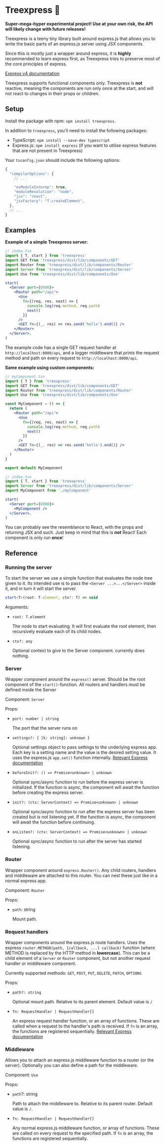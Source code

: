 # Treexpress 🌲

**Super-mega-hyper experimental project! Use at your own risk, the API will likely change with future releases!**

Treexpress is a teeny tiny library built around express.js that allows you to write the basic parts of an express.js server using JSX components.

Since this is mostly just a wrapper around express, it is **highly** recommended to learn express first, as Treexpress tries to preserve most of the core principles of express.

[Express v4 documentation](http://expressjs.com/en/4x/api.html)

Treexpress supports functional components only. Treexpress is **not** reactive, meaning the components are run only once at the start, and will not react to changes in their props or children.

## Setup

Install the package with npm: `npm install treexpress`.

In addition to `treexpress`, you'll need to install the following packages:

- TypeScript: `npm install --save-dev typescript`
- Express.js: `npm install express` (if you want to utilise express features that are not present in Treexpress)

Your `tsconfig.json` should include the following options:

```js
{
  "compilerOptions": {
    // ...

    "esModuleInterop": true,
    "moduleResolution": "node",
    "jsx": "react",
    "jsxFactory": "T.createElement",
  },
  // ...
}
```

## Examples

**Example of a simple Treexpress server:**

```jsx
// index.tsx
import { T, start } from 'treexpress'
import GET from 'treexpress/dist/lib/components/GET'
import Router from 'treexpress/dist/lib/components/Router'
import Server from 'treexpress/dist/lib/components/Server'
import Use from 'treexpress/dist/lib/components/Use'

start(
  <Server port={8000}>
    <Router path="/api">
      <Use
        fn={(req, res, next) => {
          console.log(req.method, req.path)
          next()
        }}
      />
      <GET fn={(_, res) => res.send('hello').end()} />
    </Router>
  </Server>,
)
```

The example code has a single GET request handler at `http://localhost:8000/api`, and a logger middleware that prints the request method and path on every request to `http://localhost:8000/api`.

**Same example using custom components:**

```jsx
// myComponent.tsx
import { T } from 'treexpress'
import GET from 'treexpress/dist/lib/components/GET'
import Router from 'treexpress/dist/lib/components/Router'
import Use from 'treexpress/dist/lib/components/Use'

const MyComponent = () => {
  return (
    <Router path="/api">
      <Use
        fn={(req, res, next) => {
          console.log(req.method, req.path)
          next()
        }}
      />
      <GET fn={(_, res) => res.send('hello').end()} />
    </Router>
  )
}

export default MyComponent
```

```jsx
// index.tsx
import { T, start } from 'treexpress'
import Server from 'treexpress/dist/lib/components/Server'
import MyComponent from './myComponent'

start(
  <Server port={8000}>
    <MyComponent />
  </Server>,
)
```

You can probably see the resemblance to React, with the props and returning JSX and such. Just keep in mind that this is **not** React! Each component is only run **once**!

## Reference

### Running the server

To start the server we use a simple function that evaluates the node tree given to it. Its intended use is to pass the `<Server ...>...</Server>` inside it, and in turn it will start the server.

```ts
start<T>(root: T.element, ctx?: T) => void
```

Arguments:

- `root: T.element`

  The node to start evaluating. It will first evaluate the root element, then recursively evaluate each of its child nodes.
  
- `ctx?: any`

  Optional context to give to the Server component. currently does nothing.

### Server

Wrapper component around the `express()` server. Should be the root component of the `start()`-function. All routers and handlers must be defined inside the Server

Component: `Server`

Props:

- `port: number | string`

  The port that the server runs on

- `settings?: { [k: string]: unknown }`

  Optional settings object to pass settings to the underlying express app. Each key is a setting name and the value is the desired setting value. It uses the express.js `app.set()` function internally. [Relevant Express documentation](http://expressjs.com/en/5x/api.html#app.set)

- `beforeInit?: () => Promise<unknown> | unknown`

  Optional sync/async function to run before the express server is initialized. If the function is async, the component will await the function before creating the express server.

- `init?: (ctx: ServerContext) => Promise<unknown> | unknown`

  Optional sync/async function to run after the express server has been created but is not listening yet. If the function is async, the component will await the function before continuing.

- `onListen?: (ctx: ServerContext) => Promise<unknown> | unknown`

  Optional sync/async function to run after the server has started listening.

### Router

Wrapper component around `express.Router()`. Any child routers, handlers and middleware are attached to this router. You can nest these just like in a normal express app.

Component: `Router`

Props:

- `path`: string

  Mount path.

### Request handlers

Wrapper components around the express.js route handlers. Uses the express `router.METHOD(path, [callback, ...] callback)` function (where METHOD is replaced by the HTTP method in **lowercase**). This can be a child element of a `Server` or `Router` component, but not another request handler or middleware component.

Currently supported methods: `GET`, `POST`, `PUT`, `DELETE`, `PATCH`, `OPTIONS`

Props:

- `path?: string`

  Optional mount path. Relative to its parent element. Default value is `/`

- `fn: RequestHandler | RequestHandler[]`

  An express request handler function, or an array of functions. These are called when a request to the handler's path is received. If `fn` is an array, the functions are registered sequentially. [Relevant Express documentation](http://expressjs.com/en/5x/api.html#router.METHOD)

### Middleware

Allows you to attach an express.js middleware function to a router (or the server). Optionally you can also define a path for the middleware.

Component: `Use`

Props:

- `path`?: string

  Path to attach the middleware to. Relative to its parent router. Default value is `/`.

- `fn: RequestHandler | RequestHandler[]`

  Any normal express.js middleware function, or array of functions. These are called on every request to the specified path. If `fn` is an array, the functions are registered sequentially.
